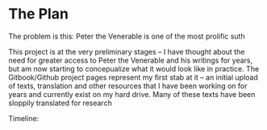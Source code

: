 # The Plan

The problem is this: Peter the Venerable is one of the most prolific suth



This project is at the very preliminary stages – I have thought about the need for greater access to Peter the Venerable and his writings for years, but am now starting to concepualize what it would look like in practice. The Gitbook/Github project pages represent my first stab at it – an initial upload of texts, translation and other resources that I have been working on for years and currently exist on my hard drive. Many of these texts have been sloppily translated for research

Timeline:



